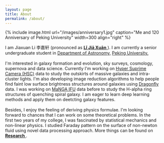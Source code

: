 ```yaml
---
layout: page
title: About
permalink: /about/
---
```


{% include image.html url="/images/anniversary1.jpg" caption="Me and 120 Anniversary of Peking University" width=300 align="right" %}

<p>I am Jiaxuan Li 李嘉轩 (pronounced as <a href="https://translate.google.com/#view=home&op=translate&sl=zh-CN&tl=zh-CN&text=李嘉轩"><strong>Lǐ Jiā Xuān</strong> </a>). I am currently a senior undergraduate student in <a class="tosu" href="http://astro.pku.edu.cn ">Department of Astronomy,</a> <a class="tosu" href="http://pku.edu.cn">Peking University. </a>
<br>
<br>
I'm interested in galaxy formation and evolution, sky surveys, cosmology, supernova and data science. Currently I'm working on <a href="https://hsc.mtk.nao.ac.jp">Hyper Suprime Camera (HSC)</a> data to study the outskirts of massive galaxies and intra-cluster lights. I'm also developing image reduction algorithms to help people find faint low surface brightness structures around galaxies using <a href="http://dragonflytelescope.org">Dragonfly</a> data. I was working on <a href="https://www.sdss.org/dr14/manga/">MaNGA IFU</a> data before to study the H-alpha ring structures of quenching spiral galaxy. I am eager to learn deep learning methods and apply them on deetcting galaxy features.
<br>
<br>
Besides, I enjoy the feeling of deriving physics formulae. I'm looking forward to chances that I can work on some theoretical problems. In the first two years of my college, I was fascinated by statistical mechanics and non-linear physics. I studied Faraday pattern on the surface of non-newton fluid using novel data processing approach. More things can be found on <a href="https://astrojacobli.github.io/research/"><strong>Research</strong> </a>.
